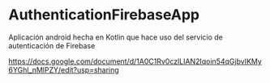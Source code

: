 # AuthenticationFirebaseApp
Aplicación android hecha en Kotlin que hace uso del servicio de autenticación de Firebase

https://docs.google.com/document/d/1A0C1Rv0czlLIAN2Iqoin54qGjbvIKMy6YGhl_nMlPZY/edit?usp=sharing
